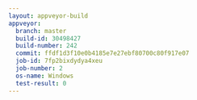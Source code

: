 ```yaml
---
layout: appveyor-build
appveyor:
  branch: master
  build-id: 30498427
  build-number: 242
  commit: ffdf1d3f10e0b4185e7e27ebf80700c80f917e07
  job-id: 7fp2bixdydya4xeu
  job-number: 2
  os-name: Windows
  test-result: 0
---
```

